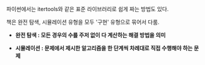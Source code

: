 파이썬에서는 itertools와 같은 표준 라이브러리로 쉽게 짜는 방법도 있다.

책은 완전 탐색, 시뮬레이션 유형을 모두 '구현' 유형으로 묶어서 다룸.

* __완전 탐색 : 모든 경우의 수를 주저 없이 다 계산하는 해결 방법을 의미__

* __시뮬레이션 : 문제에서 제시한 알고리즘을 한 단계씩 차례대로 직접 수행해야 하는 문제__
